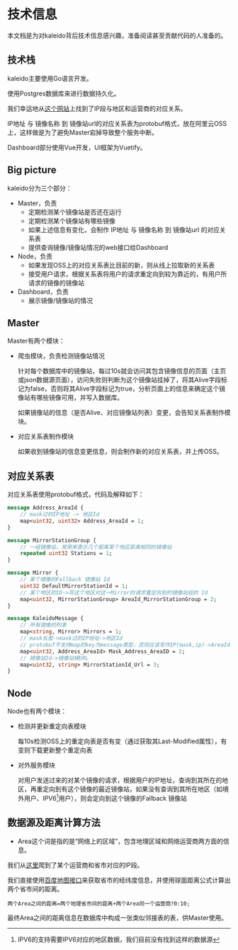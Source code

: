 # 技术信息

本文档是为对kaleido背后技术信息感兴趣，准备阅读甚至贡献代码的人准备的。

## 技术栈

kaleido主要使用Go语言开发。

使用Postgres数据库来进行数据持久化。

我们幸运地从[这个网站](http://ipcn.chacuo.net)上找到了IP段与地区和运营商的对应关系。

IP地址 与 镜像名称 到 镜像站url的对应关系表为protobuf格式，放在阿里云OSS上，这样做是为了避免Master宕掉导致整个服务中断。

Dashboard部分使用Vue开发，UI框架为Vuetify。

## Big picture

kaleido分为三个部分：

- Master，负责
  - 定期检测某个镜像站是否还在运行
  - 定期检测某个镜像站有哪些镜像
  - 如果上述信息有变化，会制作 IP地址 与 镜像名称 到 镜像站url 的对应关系表
  - 提供查询镜像/镜像站情况的web接口给Dashboard
- Node，负责
  - 如果发现OSS上的对应关系表比目前的新，则从线上拉取新的关系表
  - 接受用户请求，根据关系表将用户的请求重定向到较为靠近的，有用户所请求的镜像的镜像站
- Dashboard，负责
  - 展示镜像/镜像站的情况

## Master

Master有两个模块：

- 爬虫模块，负责检测镜像站情况

  针对每个数据库中的镜像站，每过10s就会访问其包含镜像信息的页面（主页或json数据源页面），访问失败则判断为这个镜像站挂掉了，将其Alive字段标记为false，否则将其Alive字段标记为true，分析页面上的信息来确定这个镜像站有哪些镜像可用，并写入数据库。

  如果镜像站的信息（是否Alive、对应镜像站列表）变更，会告知关系表制作模块。

- 对应关系表制作模块

  如果收到镜像站的信息变更信息，则会制作新的对应关系表，并上传OSS。

## 对应关系表

对应关系表使用protobuf格式，代码及解释如下：

```protobuf
message Address_AreaId {
	// mask过的IP地址 -> 地区Id
    map<uint32, uint32> Address_AreaId = 1;
}

message MirrorStationGroup {
	// 一组镜像站，常用来表示几个距离某个地区距离相同的镜像站
    repeated uint32 Stations = 1;
}

message Mirror {
	// 某个镜像的Fallback 镜像站 Id
    uint32 DefaultMirrorStationId = 1;
    // 某个地区的ID->将这个地区对这一Mirror的请求重定向到的镜像站组的 Id
    map<uint32, MirrorStationGroup> AreaId_MirrorStationGroup = 2;
}

message KaleidoMessage {
	// 所有镜像的列表
    map<string, Mirror> Mirrors = 1;
    // mask长度->mask过的IP地址->地区Id
    // protobuf不支持map的key为message类型，否则应该写作IP(mask,ip)->AreaId
    map<uint32, Address_AreaId> Mask_Address_AreaID = 2;
    // 镜像站Id->镜像站根URL
    map<uint32, string> MirrorStationId_Url = 3;
}
```

## Node

Node也有两个模块：

- 检测并更新重定向表模块

  每10s检测OSS上的重定向表是否有变（通过获取其Last-Modified属性），有变则下载更新整个重定向表

- 对外服务模块

  对用户发送过来的对某个镜像的请求，根据用户的IP地址，查询到其所在的地区，再重定向到有这个镜像的最近镜像站，如果没有查询到其所在地区（如境外用户、IPV6[^1]用户），则会定向到这个镜像的Fallback 镜像站

## 数据源及距离计算方法

- Area这个词是指的是“网络上的区域”，包含地理区域和网络运营商两方面的信息。

我们从[这里](http://ipcn.chacuo.net)爬到了某个运营商和省市对应的IP段。

我们直接使用[百度地图接口](http://api.map.baidu.com/geocoder?address=上海&output=json&key=37492c0ee6f924cb5e934fa08c6b1676&city=北京市)来获取省市的经纬度信息，并使用球面距离公式计算出两个省市间的距离。

```
两个Area之间的距离=两个地理省市间的距离+两个Area同一个运营商?0:10;
```

最终Area之间的距离信息在数据库中构成一张类似邻接表的表，供Master使用。

[^1]: IPV6的支持需要IPV6对应的地区数据，我们目前没有找到这样的数据源